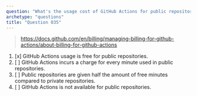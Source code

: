 ```yaml
---
question: "What's the usage cost of GitHub Actions for public repositories?"
archetype: "questions"
title: "Question 035"
---
```


> https://docs.github.com/en/billing/managing-billing-for-github-actions/about-billing-for-github-actions
1. [x] GitHub Actions usage is free for public repositories.
1. [ ] GitHub Actions incurs a charge for every minute used in public repositories.
1. [ ] Public repositories are given half the amount of free minutes compared to private repositories.
1. [ ] GitHub Actions is not available for public repositories.
